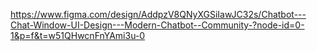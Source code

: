 https://www.figma.com/design/AddpzV8QNyXGSiIawJC32s/Chatbot---Chat-Window-UI-Design---Modern-Chatbot--Community-?node-id=0-1&p=f&t=w51QHwcnFnYAmi3u-0
